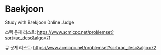 # Baekjoon
Study with Baekjoon Online Judge

스택 문제 리스트: https://www.acmicpc.net/problemset?sort=ac_desc&algo=71

큐 문제 리스트: https://www.acmicpc.net/problemset?sort=ac_desc&algo=72
